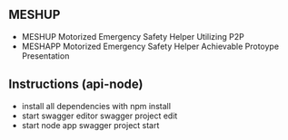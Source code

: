 ## MESHUP
* MESHUP    Motorized Emergency Safety Helper Utilizing P2P
* MESHAPP   Motorized Emergency Safety Helper Achievable Protoype Presentation

## Instructions (api-node)

* install all dependencies with
npm install
* start swagger editor
swagger project edit
* start node app
swagger project start